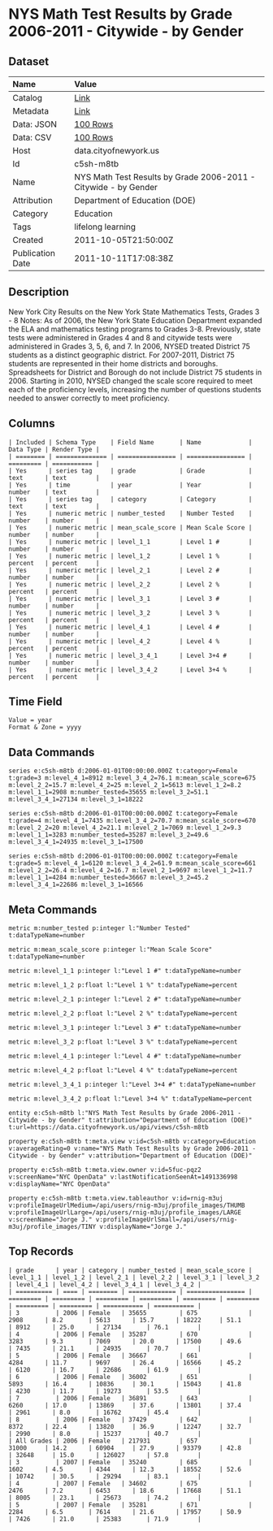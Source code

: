 # NYS Math Test Results by Grade 2006-2011 - Citywide - by Gender

## Dataset

| Name | Value |
| :--- | :---- |
| Catalog | [Link](https://catalog.data.gov/dataset/nys-math-test-results-by-grade-2006-2011-citywide-by-gender-c0461) |
| Metadata | [Link](https://data.cityofnewyork.us/api/views/c5sh-m8tb) |
| Data: JSON | [100 Rows](https://data.cityofnewyork.us/api/views/c5sh-m8tb/rows.json?max_rows=100) |
| Data: CSV | [100 Rows](https://data.cityofnewyork.us/api/views/c5sh-m8tb/rows.csv?max_rows=100) |
| Host | data.cityofnewyork.us |
| Id | c5sh-m8tb |
| Name | NYS Math Test Results by Grade 2006-2011 - Citywide - by Gender |
| Attribution | Department of Education (DOE) |
| Category | Education |
| Tags | lifelong learning |
| Created | 2011-10-05T21:50:00Z |
| Publication Date | 2011-10-11T17:08:38Z |

## Description

New York City Results on the New York State Mathematics Tests, Grades 3 - 8
Notes:
As of 2006, the New York State Education Department expanded the ELA and mathematics testing programs to Grades 3-8. Previously, state tests were administered in Grades 4 and 8 and citywide tests were administered in Grades 3, 5, 6, and 7.
In 2006, NYSED treated District 75 students as a distinct geographic district. For 2007-2011, District 75 students are represented in their home districts and boroughs. Spreadsheets for District and Borough do not include District 75 students in 2006.
Starting in 2010, NYSED changed the scale score required to meet each of the proficiency levels, increasing the number of questions students needed to answer correctly to meet proficiency.

## Columns

```ls
| Included | Schema Type    | Field Name       | Name             | Data Type | Render Type |
| ======== | ============== | ================ | ================ | ========= | =========== |
| Yes      | series tag     | grade            | Grade            | text      | text        |
| Yes      | time           | year             | Year             | number    | text        |
| Yes      | series tag     | category         | Category         | text      | text        |
| Yes      | numeric metric | number_tested    | Number Tested    | number    | number      |
| Yes      | numeric metric | mean_scale_score | Mean Scale Score | number    | number      |
| Yes      | numeric metric | level_1_1        | Level 1 #        | number    | number      |
| Yes      | numeric metric | level_1_2        | Level 1 %        | percent   | percent     |
| Yes      | numeric metric | level_2_1        | Level 2 #        | number    | number      |
| Yes      | numeric metric | level_2_2        | Level 2 %        | percent   | percent     |
| Yes      | numeric metric | level_3_1        | Level 3 #        | number    | number      |
| Yes      | numeric metric | level_3_2        | Level 3 %        | percent   | percent     |
| Yes      | numeric metric | level_4_1        | Level 4 #        | number    | number      |
| Yes      | numeric metric | level_4_2        | Level 4 %        | percent   | percent     |
| Yes      | numeric metric | level_3_4_1      | Level 3+4 #      | number    | number      |
| Yes      | numeric metric | level_3_4_2      | Level 3+4 %      | percent   | percent     |
```

## Time Field

```ls
Value = year
Format & Zone = yyyy
```

## Data Commands

```ls
series e:c5sh-m8tb d:2006-01-01T00:00:00.000Z t:category=Female t:grade=3 m:level_4_1=8912 m:level_3_4_2=76.1 m:mean_scale_score=675 m:level_2_2=15.7 m:level_4_2=25 m:level_2_1=5613 m:level_1_2=8.2 m:level_1_1=2908 m:number_tested=35655 m:level_3_2=51.1 m:level_3_4_1=27134 m:level_3_1=18222

series e:c5sh-m8tb d:2006-01-01T00:00:00.000Z t:category=Female t:grade=4 m:level_4_1=7435 m:level_3_4_2=70.7 m:mean_scale_score=670 m:level_2_2=20 m:level_4_2=21.1 m:level_2_1=7069 m:level_1_2=9.3 m:level_1_1=3283 m:number_tested=35287 m:level_3_2=49.6 m:level_3_4_1=24935 m:level_3_1=17500

series e:c5sh-m8tb d:2006-01-01T00:00:00.000Z t:category=Female t:grade=5 m:level_4_1=6120 m:level_3_4_2=61.9 m:mean_scale_score=661 m:level_2_2=26.4 m:level_4_2=16.7 m:level_2_1=9697 m:level_1_2=11.7 m:level_1_1=4284 m:number_tested=36667 m:level_3_2=45.2 m:level_3_4_1=22686 m:level_3_1=16566
```

## Meta Commands

```ls
metric m:number_tested p:integer l:"Number Tested" t:dataTypeName=number

metric m:mean_scale_score p:integer l:"Mean Scale Score" t:dataTypeName=number

metric m:level_1_1 p:integer l:"Level 1 #" t:dataTypeName=number

metric m:level_1_2 p:float l:"Level 1 %" t:dataTypeName=percent

metric m:level_2_1 p:integer l:"Level 2 #" t:dataTypeName=number

metric m:level_2_2 p:float l:"Level 2 %" t:dataTypeName=percent

metric m:level_3_1 p:integer l:"Level 3 #" t:dataTypeName=number

metric m:level_3_2 p:float l:"Level 3 %" t:dataTypeName=percent

metric m:level_4_1 p:integer l:"Level 4 #" t:dataTypeName=number

metric m:level_4_2 p:float l:"Level 4 %" t:dataTypeName=percent

metric m:level_3_4_1 p:integer l:"Level 3+4 #" t:dataTypeName=number

metric m:level_3_4_2 p:float l:"Level 3+4 %" t:dataTypeName=percent

entity e:c5sh-m8tb l:"NYS Math Test Results by Grade 2006-2011 - Citywide - by Gender" t:attribution="Department of Education (DOE)" t:url=https://data.cityofnewyork.us/api/views/c5sh-m8tb

property e:c5sh-m8tb t:meta.view v:id=c5sh-m8tb v:category=Education v:averageRating=0 v:name="NYS Math Test Results by Grade 2006-2011 - Citywide - by Gender" v:attribution="Department of Education (DOE)"

property e:c5sh-m8tb t:meta.view.owner v:id=5fuc-pqz2 v:screenName="NYC OpenData" v:lastNotificationSeenAt=1491336998 v:displayName="NYC OpenData"

property e:c5sh-m8tb t:meta.view.tableauthor v:id=rnig-m3uj v:profileImageUrlMedium=/api/users/rnig-m3uj/profile_images/THUMB v:profileImageUrlLarge=/api/users/rnig-m3uj/profile_images/LARGE v:screenName="Jorge J." v:profileImageUrlSmall=/api/users/rnig-m3uj/profile_images/TINY v:displayName="Jorge J."
```

## Top Records

```ls
| grade      | year | category | number_tested | mean_scale_score | level_1_1 | level_1_2 | level_2_1 | level_2_2 | level_3_1 | level_3_2 | level_4_1 | level_4_2 | level_3_4_1 | level_3_4_2 | 
| ========== | ==== | ======== | ============= | ================ | ========= | ========= | ========= | ========= | ========= | ========= | ========= | ========= | =========== | =========== | 
| 3          | 2006 | Female   | 35655         | 675              | 2908      | 8.2       | 5613      | 15.7      | 18222     | 51.1      | 8912      | 25.0      | 27134       | 76.1        | 
| 4          | 2006 | Female   | 35287         | 670              | 3283      | 9.3       | 7069      | 20.0      | 17500     | 49.6      | 7435      | 21.1      | 24935       | 70.7        | 
| 5          | 2006 | Female   | 36667         | 661              | 4284      | 11.7      | 9697      | 26.4      | 16566     | 45.2      | 6120      | 16.7      | 22686       | 61.9        | 
| 6          | 2006 | Female   | 36002         | 651              | 5893      | 16.4      | 10836     | 30.1      | 15043     | 41.8      | 4230      | 11.7      | 19273       | 53.5        | 
| 7          | 2006 | Female   | 36891         | 643              | 6260      | 17.0      | 13869     | 37.6      | 13801     | 37.4      | 2961      | 8.0       | 16762       | 45.4        | 
| 8          | 2006 | Female   | 37429         | 642              | 8372      | 22.4      | 13820     | 36.9      | 12247     | 32.7      | 2990      | 8.0       | 15237       | 40.7        | 
| All Grades | 2006 | Female   | 217931        | 657              | 31000     | 14.2      | 60904     | 27.9      | 93379     | 42.8      | 32648     | 15.0      | 126027      | 57.8        | 
| 3          | 2007 | Female   | 35240         | 685              | 1602      | 4.5       | 4344      | 12.3      | 18552     | 52.6      | 10742     | 30.5      | 29294       | 83.1        | 
| 4          | 2007 | Female   | 34602         | 675              | 2476      | 7.2       | 6453      | 18.6      | 17668     | 51.1      | 8005      | 23.1      | 25673       | 74.2        | 
| 5          | 2007 | Female   | 35281         | 671              | 2284      | 6.5       | 7614      | 21.6      | 17957     | 50.9      | 7426      | 21.0      | 25383       | 71.9        | 
```